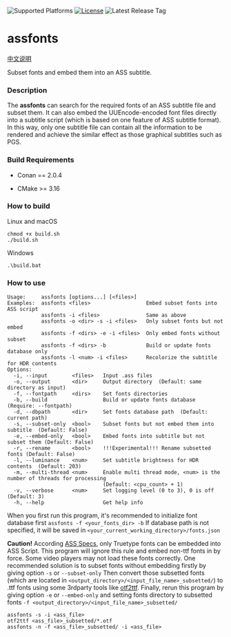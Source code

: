 ![Supported Platforms](https://img.shields.io/badge/platform-Windows%20%7C%20macOS%20%7C%20Linux-blue.svg)
[![License](https://img.shields.io/github/license/wyzdwdz/assfonts)](https://github.com/wyzdwdz/assfonts/blob/main/LICENSE.txt)
![Latest Release Tag](https://img.shields.io/github/tag/wyzdwdz/assfonts.svg)

# assfonts

[中文说明](https://bbs.acgrip.com/thread-9897-1-1.html)

Subset fonts and embed them into an ASS subtitle.

### Description

The **assfonts** can search for the required fonts of an ASS subtitle file and subset them. 
It can also embed the UUEncode-encoded font files directly into a subtitle script (which is
based on one feature of ASS subtitle format). In this way, only one subtitle file can contain
all the information to be rendered and achieve the similar effect as those graphical subtitles
such as PGS.

### Build Requirements

- Conan == 2.0.4

- CMake >= 3.16

### How to build

Linux and macOS

```
chmod +x build.sh
./build.sh
```

Windows

```
.\build.bat
```

### How to use

```
Usage:     assfonts [options...] [<files>]
Examples:  assfonts <files>                  Embed subset fonts into ASS script
           assfonts -i <files>               Same as above
           assfonts -o <dir> -s -i <files>   Only subset fonts but not embed
           assfonts -f <dirs> -e -i <files>  Only embed fonts without subset
           assfonts -f <dirs> -b             Build or update fonts database only
           assfonts -l <num> -i <files>      Recolorize the subtitle for HDR contents
Options:
  -i, --input        <files>   Input .ass files
  -o, --output       <dir>     Output directory  (Default: same directory as input)
  -f, --fontpath     <dirs>    Set fonts directories
  -b, --build                  Build or update fonts database  (Require: --fontpath)
  -d, --dbpath       <dir>     Set fonts database path  (Default: current path)
  -s, --subset-only  <bool>    Subset fonts but not embed them into subtitle  (Default: False)
  -e, --embed-only   <bool>    Embed fonts into subtitle but not subset them (Default: False)
  -r, --rename       <bool>    !!!Experimental!!! Rename subsetted fonts (Default: False)
  -l, --luminance    <num>     Set subtitle brightness for HDR contents  (Default: 203)
  -m, --multi-thread <num>     Enable multi thread mode, <num> is the number of threads for processing
                               (Default: <cpu_count> + 1)
  -v, --verbose      <num>     Set logging level (0 to 3), 0 is off  (Default: 3)
  -h, --help                   Get help info
 ```
 
 When you first run this program, it's recommended to initialize font database first `assfonts -f <your_fonts_dir> -b` 
 If database path is not specified, it will be saved in `<your_current_working_directory>/fonts.json`
 
 **Caution!** According [ASS Specs](http://moodub.free.fr/video/ass-specs.doc), only Truetype fonts can be embedded into ASS Script. 
 This program will ignore this rule and embed non-ttf fonts in by force. Some video players may not load these fonts correctly.
 One recommended solution is to subset fonts without embedding firstly by giving option `-s` or `--subset-only` Then convert those
 subsetted fonts (which are located in `<output_directory>/<input_file_name>_subsetted/`) to .ttf fonts using some 3rdparty tools like
 [otf2ttf](https://github.com/shimarulin/otf2ttf). Finally, rerun this program by giving option `-e` or `--embed-only` and setting
 fonts directory to subsetted fonts `-f <output_directory>/<input_file_name>_subsetted/`
 
 ```
 assfonts -s -i <ass_file>
 otf2ttf <ass_file>_subsetted/*.otf
 assfonts -n -f <ass_file>_subsetted/ -i <ass_file>
 ```
